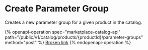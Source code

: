 # Create Parameter Group

Creates a new parameter group for a given product in the catalog.

{% openapi-operation spec="marketplace-catalog-api" path="/public/v1/catalog/products/{productId}/parameter-groups" method="post" %}
[Broken link](broken-reference)
{% endopenapi-operation %}
